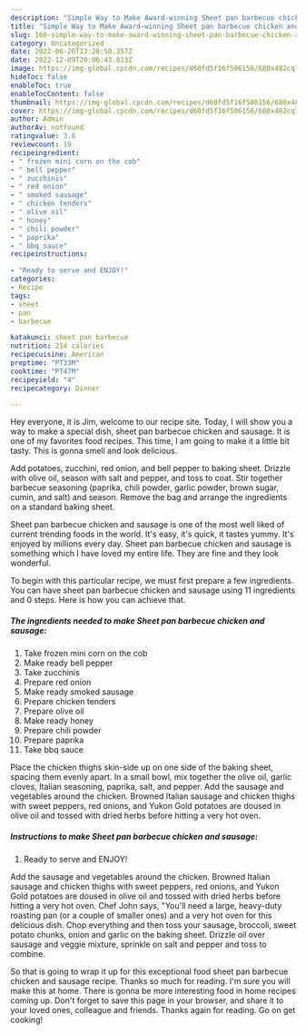 ```yaml
---
description: "Simple Way to Make Award-winning Sheet pan barbecue chicken and sausage"
title: "Simple Way to Make Award-winning Sheet pan barbecue chicken and sausage"
slug: 160-simple-way-to-make-award-winning-sheet-pan-barbecue-chicken-and-sausage
category: Uncategorized
date: 2022-06-26T13:28:50.357Z
date: 2022-12-09T20:06:43.013Z
image: https://img-global.cpcdn.com/recipes/d60fd5f16f506156/680x482cq70/sheet-pan-barbecue-chicken-and-sausage-recipe-main-photo.jpg
hideToc: false
enableToc: true
enableTocContent: false
thumbnail: https://img-global.cpcdn.com/recipes/d60fd5f16f506156/680x482cq70/sheet-pan-barbecue-chicken-and-sausage-recipe-main-photo.jpg
cover: https://img-global.cpcdn.com/recipes/d60fd5f16f506156/680x482cq70/sheet-pan-barbecue-chicken-and-sausage-recipe-main-photo.jpg
author: Admin
authorAv: notfound
ratingvalue: 3.6
reviewcount: 19
recipeingredient:
- " frozen mini corn on the cob"
- " bell pepper"
- " zucchinis"
- " red onion"
- " smoked sausage"
- " chicken tenders"
- " olive oil"
- " honey"
- " chili powder"
- " paprika"
- " bbq sauce"
recipeinstructions:

- "Ready to serve and ENJOY!"
categories:
- Recipe
tags:
- sheet
- pan
- barbecue

katakunci: sheet pan barbecue 
nutrition: 214 calories
recipecuisine: American
preptime: "PT33M"
cooktime: "PT47M"
recipeyield: "4"
recipecategory: Dinner

---
```



Hey everyone, it is Jim, welcome to our recipe site. Today, I will show you a way to make a special dish, sheet pan barbecue chicken and sausage. It is one of my favorites food recipes. This time, I am going to make it a little bit tasty. This is gonna smell and look delicious.

Add potatoes, zucchini, red onion, and bell pepper to baking sheet. Drizzle with olive oil, season with salt and pepper, and toss to coat. Stir together barbecue seasoning (paprika, chili powder, garlic powder, brown sugar, cumin, and salt) and season. Remove the bag and arrange the ingredients on a standard baking sheet.

Sheet pan barbecue chicken and sausage is one of the most well liked of current trending foods in the world. It's easy, it's quick, it tastes yummy. It's enjoyed by millions every day. Sheet pan barbecue chicken and sausage is something which I have loved my entire life. They are fine and they look wonderful.


To begin with this particular recipe, we must first prepare a few ingredients. You can have sheet pan barbecue chicken and sausage using 11 ingredients and 0 steps. Here is how you can achieve that.

<!--inarticleads1-->

##### The ingredients needed to make Sheet pan barbecue chicken and sausage:

1. Take  frozen mini corn on the cob
1. Make ready  bell pepper
1. Take  zucchinis
1. Prepare  red onion
1. Make ready  smoked sausage
1. Prepare  chicken tenders
1. Prepare  olive oil
1. Make ready  honey
1. Prepare  chili powder
1. Prepare  paprika
1. Take  bbq sauce


Place the chicken thighs skin-side up on one side of the baking sheet, spacing them evenly apart. In a small bowl, mix together the olive oil, garlic cloves, Italian seasoning, paprika, salt, and pepper. Add the sausage and vegetables around the chicken. Browned Italian sausage and chicken thighs with sweet peppers, red onions, and Yukon Gold potatoes are doused in olive oil and tossed with dried herbs before hitting a very hot oven. 

<!--inarticleads2-->

##### Instructions to make Sheet pan barbecue chicken and sausage:


1. Ready to serve and ENJOY!

Add the sausage and vegetables around the chicken. Browned Italian sausage and chicken thighs with sweet peppers, red onions, and Yukon Gold potatoes are doused in olive oil and tossed with dried herbs before hitting a very hot oven. Chef John says, &#34;You&#39;ll need a large, heavy-duty roasting pan (or a couple of smaller ones) and a very hot oven for this delicious dish. Chop everything and then toss your sausage, broccoli, sweet potato chunks, onion and garlic on the baking sheet. Drizzle oil over sausage and veggie mixture, sprinkle on salt and pepper and toss to combine. 

So that is going to wrap it up for this exceptional food sheet pan barbecue chicken and sausage recipe. Thanks so much for reading. I'm sure you will make this at home. There is gonna be more interesting food in home recipes coming up. Don't forget to save this page in your browser, and share it to your loved ones, colleague and friends. Thanks again for reading. Go on get cooking!
